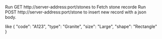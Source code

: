 Run GET http://server-address:port/stones to Fetch stone recorde
Run POST http://server-address:port/stone to insert new record with a json body.

like
{
  "code": "A123",
  "type": "Granite",
  "size": "Large",
  "shape": "Rectangle"
}
